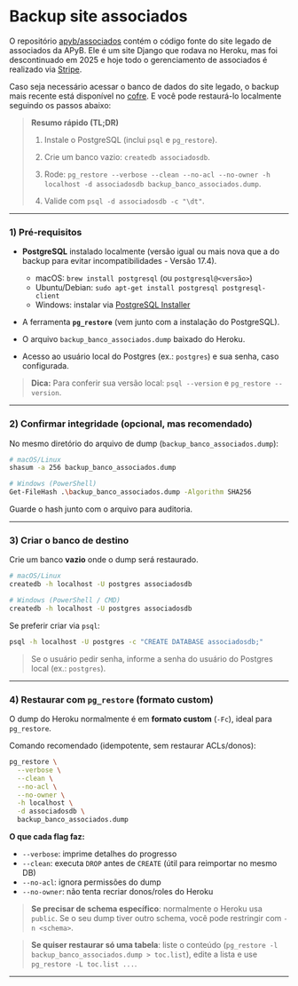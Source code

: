# Backup site associados

O repositório [apyb/associados](https://github.com/apyb/associados) contém o código fonte do site legado de associados da APyB. Ele é um site Django que rodava no Heroku, mas foi descontinuado em 2025 e hoje todo o gerenciamento de associados é realizado via [Stripe](../associados/associe-se.rst).

Caso seja necessário acessar o banco de dados do site legado, o backup mais recente está disponível no [cofre](./cofre.md). E você pode restaurá-lo localmente seguindo os passos abaixo:

> **Resumo rápido (TL;DR)**
>
> 1. Instale o PostgreSQL (inclui `psql` e `pg_restore`).
>
> 2. Crie um banco vazio: `createdb associadosdb`.
>
> 3. Rode: `pg_restore --verbose --clean --no-acl --no-owner -h localhost -d associadosdb backup_banco_associados.dump`.
>
> 4. Valide com `psql -d associadosdb -c "\dt"`.

---

### 1) Pré‑requisitos

* **PostgreSQL** instalado localmente (versão igual ou mais nova que a do backup para evitar incompatibilidades -  Versão 17.4).

  * macOS: `brew install postgresql` (ou `postgresql@<versão>`)
  * Ubuntu/Debian: `sudo apt-get install postgresql postgresql-client`
  * Windows: instalar via [PostgreSQL Installer](https://www.postgresql.org/download/windows/)
* A ferramenta **`pg_restore`** (vem junto com a instalação do PostgreSQL).
* O arquivo `backup_banco_associados.dump` baixado do Heroku.
* Acesso ao usuário local do Postgres (ex.: `postgres`) e sua senha, caso configurada.

> **Dica:** Para conferir sua versão local: `psql --version` e `pg_restore --version`.

---

### 2) Confirmar integridade (opcional, mas recomendado)

No mesmo diretório do arquivo de dump (`backup_banco_associados.dump`):

```bash
# macOS/Linux
shasum -a 256 backup_banco_associados.dump

# Windows (PowerShell)
Get-FileHash .\backup_banco_associados.dump -Algorithm SHA256
```

Guarde o hash junto com o arquivo para auditoria.

---

### 3) Criar o banco de destino

Crie um banco **vazio** onde o dump será restaurado.

```bash
# macOS/Linux
createdb -h localhost -U postgres associadosdb

# Windows (PowerShell / CMD)
createdb -h localhost -U postgres associadosdb
```

Se preferir criar via `psql`:

```bash
psql -h localhost -U postgres -c "CREATE DATABASE associadosdb;"
```

> Se o usuário pedir senha, informe a senha do usuário do Postgres local (ex.: `postgres`).

---

### 4) Restaurar com `pg_restore` (formato custom)

O dump do Heroku normalmente é em **formato custom** (`-Fc`), ideal para `pg_restore`.

Comando recomendado (idempotente, sem restaurar ACLs/donos):

```bash
pg_restore \
  --verbose \
  --clean \
  --no-acl \
  --no-owner \
  -h localhost \
  -d associadosdb \
  backup_banco_associados.dump
```

**O que cada flag faz:**

* `--verbose`: imprime detalhes do progresso
* `--clean`: executa `DROP` antes de `CREATE` (útil para reimportar no mesmo DB)
* `--no-acl`: ignora permissões do dump
* `--no-owner`: não tenta recriar donos/roles do Heroku

> **Se precisar de schema específico**: normalmente o Heroku usa `public`. Se o seu dump tiver outro schema, você pode restringir com `-n <schema>`.

> **Se quiser restaurar só uma tabela**: liste o conteúdo (`pg_restore -l backup_banco_associados.dump > toc.list`), edite a lista e use `pg_restore -L toc.list ...`.

---

